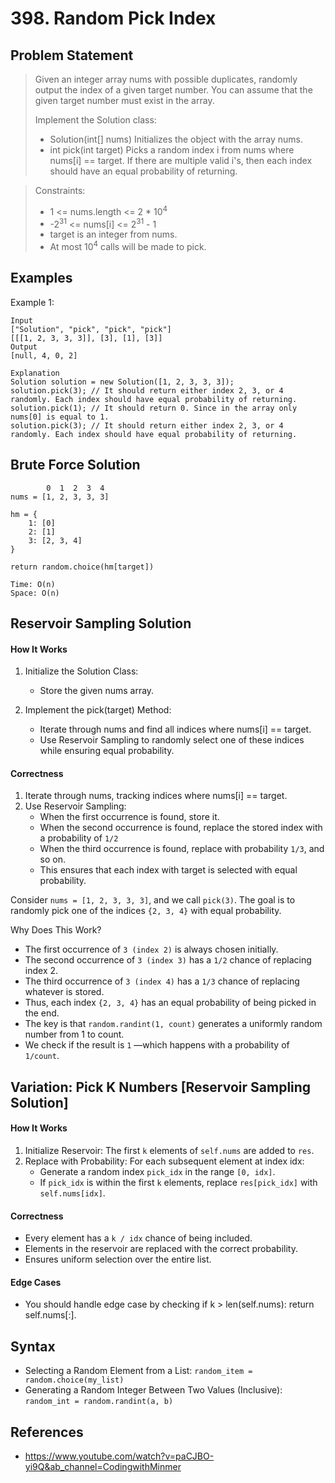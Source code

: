 # 398. Random Pick Index

## Problem Statement

> Given an integer array nums with possible duplicates, randomly output the index of a given target number. You can assume that the given target number must exist in the array.
>
> Implement the Solution class:
>
> - Solution(int[] nums) Initializes the object with the array nums.
> - int pick(int target) Picks a random index i from nums where nums[i] == target. If there are multiple valid i's, then each index should have an equal probability of returning.

> Constraints:
>
> - 1 <= nums.length <= 2 \* 10<sup>4</sup>
> - -2<sup>31</sup> <= nums[i] <= 2<sup>31</sup> - 1
> - target is an integer from nums.
> - At most 10<sup>4</sup> calls will be made to pick.

## Examples

Example 1:

```
Input
["Solution", "pick", "pick", "pick"]
[[[1, 2, 3, 3, 3]], [3], [1], [3]]
Output
[null, 4, 0, 2]

Explanation
Solution solution = new Solution([1, 2, 3, 3, 3]);
solution.pick(3); // It should return either index 2, 3, or 4 randomly. Each index should have equal probability of returning.
solution.pick(1); // It should return 0. Since in the array only nums[0] is equal to 1.
solution.pick(3); // It should return either index 2, 3, or 4 randomly. Each index should have equal probability of returning.
```

## Brute Force Solution

```
        0  1  2  3  4
nums = [1, 2, 3, 3, 3]

hm = {
    1: [0]
    2: [1]
    3: [2, 3, 4]
}

return random.choice(hm[target])

Time: O(n)
Space: O(n)
```

## Reservoir Sampling Solution

#### How It Works

1. Initialize the Solution Class:

   - Store the given nums array.

2. Implement the pick(target) Method:
   - Iterate through nums and find all indices where nums[i] == target.
   - Use Reservoir Sampling to randomly select one of these indices while ensuring equal probability.

#### Correctness

1. Iterate through nums, tracking indices where nums[i] == target.
2. Use Reservoir Sampling:
   - When the first occurrence is found, store it.
   - When the second occurrence is found, replace the stored index with a probability of `1/2`
   - When the third occurrence is found, replace with probability `1/3`, and so on.
   - This ensures that each index with target is selected with equal probability.

Consider `nums = [1, 2, 3, 3, 3]`, and we call `pick(3)`. The goal is to randomly pick one of the indices `{2, 3, 4}` with equal probability.

Why Does This Work?

- The first occurrence of `3 (index 2)` is always chosen initially.
- The second occurrence of `3 (index 3)` has a `1/2` chance of replacing index 2.
- The third occurrence of `3 (index 4)` has a `1/3` chance of replacing whatever is stored.
- Thus, each index `{2, 3, 4}` has an equal probability of being picked in the end.
- The key is that `random.randint(1, count)` generates a uniformly random number from 1 to count.
- We check if the result is `1` —which happens with a probability of `1/count`.

## Variation: Pick K Numbers [Reservoir Sampling Solution]

#### How It Works

1. Initialize Reservoir: The first `k` elements of `self.nums` are added to `res`.
2. Replace with Probability: For each subsequent element at index idx:
   - Generate a random index `pick_idx` in the range `[0, idx]`.
   - If `pick_idx` is within the first `k` elements, replace `res[pick_idx]` with `self.nums[idx]`.

#### Correctness

- Every element has a `k / idx` chance of being included.
- Elements in the reservoir are replaced with the correct probability.
- Ensures uniform selection over the entire list.

#### Edge Cases

- You should handle edge case by checking if k > len(self.nums): return self.nums[:].

## Syntax

- Selecting a Random Element from a List: `random_item = random.choice(my_list)`
- Generating a Random Integer Between Two Values (Inclusive): `random_int = random.randint(a, b)`

## References

- https://www.youtube.com/watch?v=paCJBO-yi9Q&ab_channel=CodingwithMinmer
